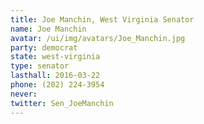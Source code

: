 ```yaml
---
title: Joe Manchin, West Virginia Senator
name: Joe Manchin
avatar: /ui/img/avatars/Joe_Manchin.jpg
party: democrat
state: west-virginia
type: senator
lasthall: 2016-03-22
phone: (202) 224-3954
never: 
twitter: Sen_JoeManchin
---
```

